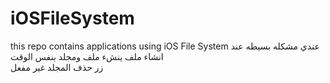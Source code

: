 # iOSFileSystem
this repo contains applications using iOS File System
عندي مشكله بسيطه عند انشاء ملف ينشء ملف ومجلد بنفس الوقت  
زر حذف المجلد غير مفعل  
